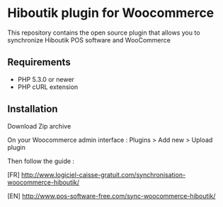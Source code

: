 # Hiboutik plugin for Woocommerce

This repository contains the open source plugin that allows you to synchronize Hiboutik POS software and WooCommerce

## Requirements

* PHP 5.3.0 or newer
* PHP cURL extension

## Installation

Download Zip archive

On your Woocommerce admin interface : Plugins > Add new > Upload plugin

Then follow the guide : 

[FR] http://www.logiciel-caisse-gratuit.com/synchronisation-woocommerce-hiboutik/

[EN] http://www.pos-software-free.com/sync-woocommerce-hiboutik/


